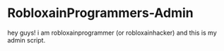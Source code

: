 # RobloxainProgrammers-Admin
hey guys!
i am robloxainprogrammer (or robloxainhacker)
and this is my admin script.
